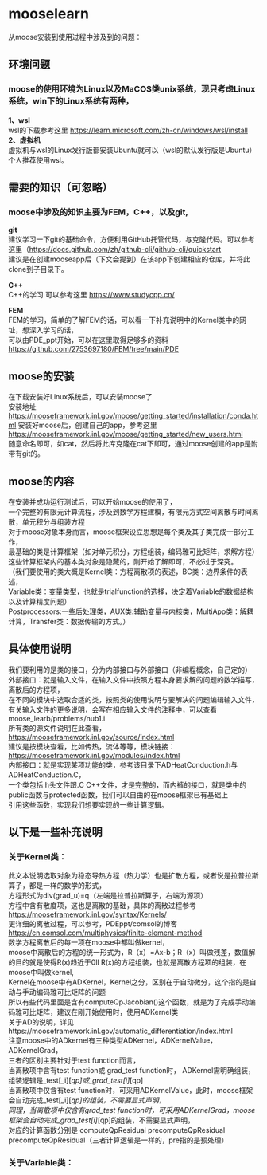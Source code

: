 # mooselearn 
  从moose安装到使用过程中涉及到的问题：
## 环境问题
  ### moose的使用环境为Linux以及MaCOS类unix系统，现只考虑Linux系统，win下的Linux系统有两种，  
   **1、wsl**  
    wsl的下载参考这里 https://learn.microsoft.com/zh-cn/windows/wsl/install  
   **2、虚拟机**  
    虚拟机与wsl的Linux发行版都安装Ubuntu就可以（wsl的默认发行版是Ubuntu）  
    个人推荐使用wsl。
## 需要的知识（可忽略）
  ### moose中涉及的知识主要为FEM，C++，以及git,  
   **git**   
    建议学习一下git的基础命令，方便利用GitHub托管代码，与克隆代码。可以参考这里（https://docs.github.com/zh/github-cli/github-cli/quickstart  
    建议是在创建mooseapp后（下文会提到）在该app下创建相应的仓库，并将此clone到子目录下。   

   **C++**  
   C++的学习 可以参考这里 https://www.studycpp.cn/   

   **FEM**  
   FEM的学习，简单的了解FEM的话，可以看一下补充说明中的Kernel类中的网址，想深入学习的话，  
   可以由PDE_ppt开始，可以在这里取得足够多的资料 https://github.com/2753697180/FEM/tree/main/PDE
## moose的安装  
   在下载安装好Linux系统后，可以安装moose了   
   安装地址 https://mooseframework.inl.gov/moose/getting_started/installation/conda.html
   安装好moose后，创建自己的app，参考这里 https://mooseframework.inl.gov/moose/getting_started/new_users.html  
   随意命名即可，如cat，然后将此库克隆在cat下即可，通过moose创建的app是附带有git的。
## moose的内容     
   在安装并成功运行测试后，可以开始moose的使用了，  
   一个完整的有限元计算流程，涉及到数学方程建模，有限元方式空间离散与时间离散，单元积分与组装方程  
   对于moose对象本身而言，moose框架设立思想是每个类及其子类完成一部分工作，  
   最基础的类是计算框架（如对单元积分，方程组装，编码雅可比矩阵，求解方程）    
   这些计算框架内的基本类对象是隐藏的，刚开始了解即可，不必过于深究。  
   （我们要使用的类大概是Kernel类：方程离散项的表述，BC类：边界条件的表述，   
   Variable类：变量类型，也就是trialfunction的选择，决定着Variable的数据结构以及计算精度问题）  
   Postprocessors:一些后处理类，AUX类:辅助变量与内核类，MultiApp类：解耦计算，Transfer类：数据传输的方式。）  
## 具体使用说明
   我们要利用的是类的接口，分为内部接口与外部接口（非编程概念，自己定的）    
   外部接口：就是输入文件，在输入文件中按照方程本身要求解的问题的数学描写，离散后的方程项，  
   在不同的模块中选取合适的类，按照类的使用说明与要解决的问题编辑输入文件，  
   有关输入文件的更多说明，会写在相应输入文件的注释中，可以查看moose_learb/problems/nub1.i  
   所有类的源文件说明在此查看，https://mooseframework.inl.gov/source/index.html  
   建议是按模块查看，比如传热，流体等等，模块链接：https://mooseframework.inl.gov/modules/index.html  
   内部接口：就是实现某项功能的类，参考该目录下ADHeatConduction.h与ADHeatConduction.C，  
   一个类包括.h头文件跟.C C++文件，才是完整的，而内裤的接口，就是类中的public函数与protected函数，我们可以自由的在moose框架已有基础上  
   引用这些函数，实现我们想要实现的一些计算逻辑。
## 以下是一些补充说明  
  ### 关于Kernel类：  
  此文本说明选取对象为稳态导热方程（热力学）也是扩散方程，或者说是拉普拉斯算子，都是一样的数学的形式，   
  方程形式为div(grad_u)=q（左端是拉普拉斯算子，右端为源项）  
  方程中含有散度项，这也是离散的基础，具体的离散过程参考 https://mooseframework.inl.gov/syntax/Kernels/  
  更详细的离散过程，可以参考，PDEppt/comsol的博客 https://cn.comsol.com/multiphysics/finite-element-method  
  数学方程离散后的每一项在moose中都叫做kernel，   
  moose中离散后的方程的统一形式为，R（x）=Ax-b；R（x）叫做残差，数值解的目的就是使得R(x)趋近于0ll
  R(x)的方程组装，也就是离散方程项的组装，在moose中叫做kernel,   
  Kernel在moose中有ADKernel，Kernel之分，区别在于自动微分，这个指的是自动与手动编码雅可比矩阵的问题    
  所以有些代码里面是含有computeQpJacobian()这个函数，就是为了完成手动编码雅可比矩阵，建议在刚开始使用时，使用ADKernel类  
  关于AD的说明，详见https://mooseframework.inl.gov/automatic_differentiation/index.html  
  注意moose中的ADkernel有三种类型ADKernel，ADKernelValue，ADKernelGrad，  
  三者的区别主要针对于test function而言，  
  当离散项中含有test function或 grad_test function时， ADKernel需明确组装，组装逻辑是_test[_i][_qp]或_grad_test[i]_[qp]    
  当离散项中仅含有test function时，可采用ADKernelValue，此时，moose框架会自动完成_test[_i][_qp]的组装，不需要显式声明，    
  同理，当离散项中仅含有grad_test function时，可采用ADKernelGrad，moose框架会自动完成_grad_test[i]_[qp]的组装，不需要显式声明，    
  对应的计算函数分别是 computeQpResidual precomputeQpResidual precomputeQpResidual（三者计算逻辑是一样的，pre指的是预处理）  
  ### 关于Variable类：

